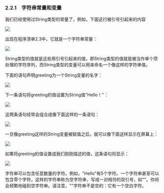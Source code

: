    

### 2.2.1　字符串常量和变量

我们已经使用过String类型的常量了，例如，下面这行被引号引起来的内容

![](../Images/image09596.gif)

出现在程序清单2.3中，它就是一个字符串常量：

![](../Images/image09597.gif)

String类型的值就是这些用引号引起来的值，即String类型的值就是被当作单个项处理的字符序列，而String类型的变量可以用来命名一个像这样的字符串值。

下面的语句声明greeting为一个String变量的名字：

![](../Images/image09598.gif)

下一条语句将greeting的值设置为String值"Hello！"：

![](../Images/image09599.gif)

这两条语句经常会组合成像下面这样的一条语句：

![](../Images/image09600.gif)

一旦像greeting这样的String变量被赋值之后，就可以像下面这样显示在屏幕上：

![](../Images/image09601.gif)

如果将greeting的值设置成我们刚刚描述的值，这条语句将显示：

![](../Images/image09602.gif)

字符串可以包含任意数量的字符。例如，"Hello"有5个字符。一个字符串甚至可以包含零个字符，这样的字符串称为空字符串，写成一对相邻的双引号，如""。你将会频繁地碰到空字符串。请注意，""字符串不是空的：它有一个空白字符。